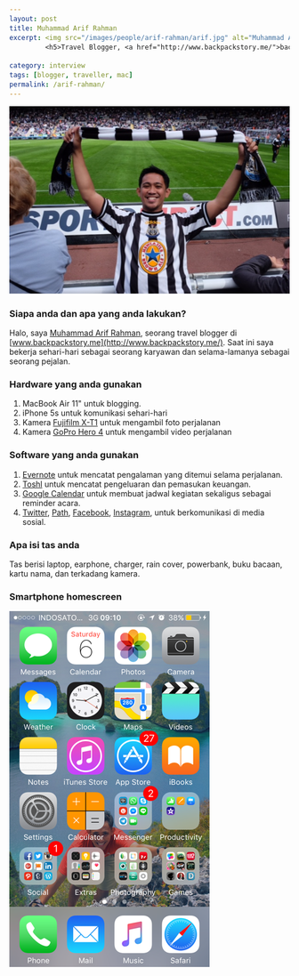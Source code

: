 ```yaml
---
layout: post
title: Muhammad Arif Rahman
excerpt: <img src="/images/people/arif-rahman/arif.jpg" alt="Muhammad Arif Rahman" />
         <h5>Travel Blogger, <a href="http://www.backpackstory.me/">backpackstory.me</a>.</h5>

category: interview
tags: [blogger, traveller, mac]
permalink: /arif-rahman/
---
```


<img src="/images/people/arif-rahman/arif.jpg" alt="Muhammad Arif Rahman" />
<!--more-->

### Siapa anda dan apa yang anda lakukan?
Halo, saya [Muhammad Arif Rahman](https://twitter.com/arievrahman), seorang travel blogger di [www.backpackstory.me](http://www.backpackstory.me/). Saat ini saya bekerja sehari-hari sebagai seorang karyawan dan selama-lamanya sebagai seorang pejalan.

### Hardware yang anda gunakan

1. MacBook Air 11" untuk blogging.
2. iPhone 5s untuk komunikasi sehari-hari
3. Kamera [Fujifilm X-T1](http://www.fujifilm.com/products/digital_cameras/x/fujifilm_x_t1/) untuk mengambil foto perjalanan
4. Kamera [GoPro Hero 4](https://shop.gopro.com/cameras) untuk mengambil video perjalanan

### Software yang anda gunakan
1. [Evernote](https://evernote.com/) untuk mencatat pengalaman yang ditemui selama perjalanan.
2. [Toshl](https://toshl.com/) untuk mencatat pengeluaran dan pemasukan keuangan.
3. [Google Calendar](https://calendar.google.com/calendar/) untuk membuat jadwal kegiatan sekaligus sebagai reminder acara.
4. [Twitter](https://twitter.com/arievrahman), [Path](https://path.com), [Facebook](https://facebook.com/arievrahman), [Instagram](https://www.instagram.com/arievrahman/), untuk berkomunikasi di media sosial.

### Apa isi tas anda
Tas berisi laptop, earphone, charger, rain cover, powerbank, buku bacaan, kartu nama, dan terkadang kamera.

### Smartphone homescreen
<img src="/images/people/arif-rahman/arif-homescreen.png" alt="Muhammad Arif Rahman smartphone homescreen" />
